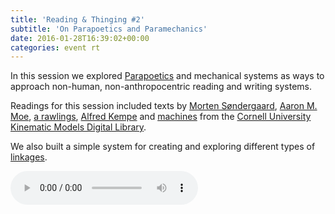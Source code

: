```yaml
---
title: 'Reading & Thinging #2'
subtitle: 'On Parapoetics and Paramechanics'
date: 2016-01-28T16:39:02+00:00
categories: event rt
---
```

In this session we explored [Parapoetics](http://www.brokendimanche.eu/new-page-2/) and mechanical systems as ways to approach non-human, non-anthropocentric reading and writing systems.

Readings for this session included texts by [Morten Søndergaard](http://www.brokendimanche.eu/shop-1/suture), [Aaron M. Moe](http://www.brokendimanche.eu/shop-1/protean-poetics), [a rawlings](http://www.brokendimanche.eu/shop-1/the-great-white-north), [Alfred Kempe](http://tmp.thiagohersan.com/tmp/OLF-RT/Kempe_howToDrawStraightLines.pdf) and [machines](http://kmoddl.library.cornell.edu/tutorials/04/) from the [Cornell University Kinematic Models Digital Library](http://kmoddl.library.cornell.edu/).

We also built a simple system for creating and exploring different types of [linkages](https://en.wikipedia.org/wiki/Linkage_(mechanical)).

<audio controls src="https://ou.lc/rt-player/data/reading_thinging_2.mp3"></audio>
